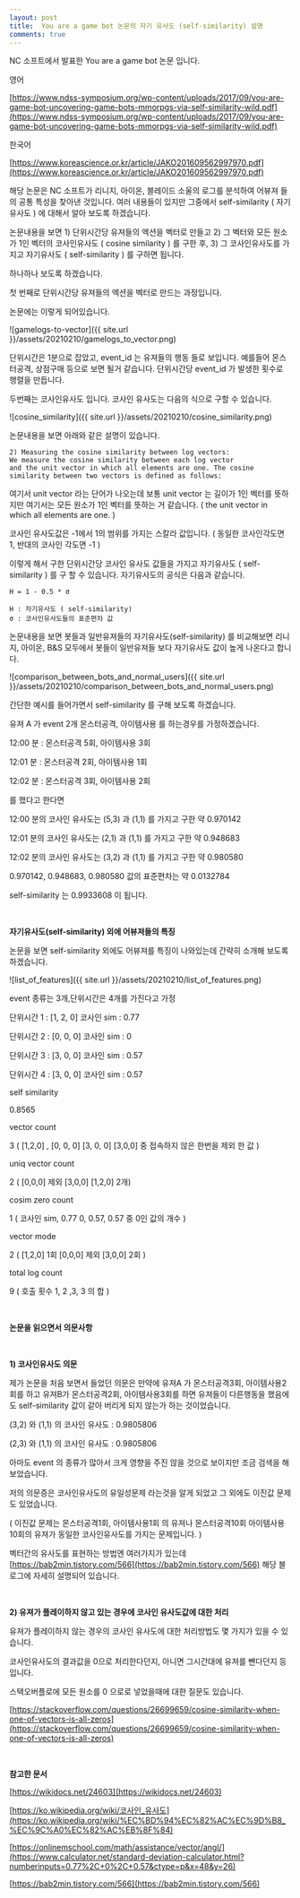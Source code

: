 ```yaml
---
layout: post
title:  You are a game bot 논문의 자기 유사도 (self-similarity) 설명
comments: true
---
```


NC 소프트에서 발표한 You are a game bot 논문 입니다.

영어

[https://www.ndss-symposium.org/wp-content/uploads/2017/09/you-are-game-bot-uncovering-game-bots-mmorpgs-via-self-similarity-wild.pdf](https://www.ndss-symposium.org/wp-content/uploads/2017/09/you-are-game-bot-uncovering-game-bots-mmorpgs-via-self-similarity-wild.pdf)

한국어

[https://www.koreascience.or.kr/article/JAKO201609562997970.pdf](https://www.koreascience.or.kr/article/JAKO201609562997970.pdf)

해당 논문은 NC 소프트가 리니지, 아이온, 블레이드 소울의 로그를 분석하여 어뷰져 들의 공통 특성을 찾아낸 것입니다. 여러 내용들이 있지만 그중에서 self-similarity ( 자기 유사도 ) 에 대해서 알아 보도록 하겠습니다.

논문내용을 보면 1) 단위시간당 유져들의 엑션을 벡터로 만들고 2) 그 벡터와 모든 원소가 1인 벡터의 코사인유사도 ( cosine similarity ) 를 구한 후, 3) 그 코사인유사도를 가지고 자기유사도 ( self-similarity ) 를 구하면 됩니다.

하나하나 보도록 하겠습니다.

첫 번째로 단위시간당 유져들의 엑션을 벡터로 만드는 과정입니다.

논문에는 이렇게 되어있습니다.

![gamelogs-to-vector]({{ site.url }}/assets/20210210/gamelogs_to_vector.png)

단위시간은 1분으로 잡았고, event_id 는 유져들의 행동 들로 보입니다. 예를들어 몬스터공격, 상점구매 등으로 보면 될거 같습니다. 단위시간당 event_id 가 발생한 횟수로 행렬을 만듭니다.

두번째는 코사인유사도 입니다. 코사인 유사도는 다음의 식으로 구할 수 있습니다.

![cosine_similarity]({{ site.url }}/assets/20210210/cosine_similarity.png)

논문내용을 보면 아래와 같은 설명이 있습니다.

```
2) Measuring the cosine similarity between log vectors:
We measure the cosine similarity between each log vector
and the unit vector in which all elements are one. The cosine
similarity between two vectors is defined as follows:
```

여기서 unit vector 라는 단어가 나오는데 보통 unit vector 는 길이가 1인 벡터를 뜻하지만 여기서는 모든 원소가 1인 벡터를 뜻하는 거 같습니다. ( the unit vector in which all elements are one. )

코사인 유사도값은 -1에서 1의 범위를 가지는 스칼라 값입니다. ( 동일한 코사인각도면 1, 반대의 코사인 각도면 -1 )

이렇게 해서 구한 단위시간당 코사인 유사도 값들을 가지고 자기유사도 ( self-similarity ) 를 구 할 수 있습니다. 자기유사도의 공식은 다음과 같습니다.

```
H = 1 - 0.5 * σ

H : 자기유사도 ( self-similarity)
σ : 코사인유사도들의 표준편차 값
```

논문내용을 보면 봇들과 일반유져들의 자기유사도(self-similarity) 를 비교해보면 리니지, 아이온, B&S 모두에서 봇들이 일반유져들 보다 자기유사도 값이 높게 나온다고 합니다.

![comparison_between_bots_and_normal_users]({{ site.url }}/assets/20210210/comparison_between_bots_and_normal_users.png)

간단한 예시를 들어가면서 self-similarity 를 구해 보도록 하겠습니다.

유져 A 가 event 2개 몬스터공격,  아이템사용 를 하는경우를 가정하겠습니다.

12:00 분 : 몬스터공격 5회, 아이템사용 3회

12:01 분 : 몬스터공격 2회, 아이템사용 1회

12:02 분 : 몬스터공격 3회, 아이템사용 2회

를 했다고 한다면

12:00 분의 코사인 유사도는 (5,3) 과 (1,1) 를 가지고 구한 약 0.970142

12:01 분의 코사인 유사도는 (2,1) 과 (1,1) 를 가지고 구한 약 0.948683

12:02 분의 코사인 유사도는 (3,2) 과 (1,1) 를 가지고 구한 약 0.980580

0.970142, 0.948683, 0.980580 값의 표준편차는 약 0.0132784

self-similarity 는 0.9933608 이 됩니다.

<br>

**자기유사도(self-similarity) 외에 어뷰져들의 특징**

논문을 보면 self-similarity 외에도 어뷰져를 특징이 나와있는데 간략히 소개해 보도록 하겠습니다.

![list_of_features]({{ site.url }}/assets/20210210/list_of_features.png)

event 종류는 3개,단위시간은 4개를 가진다고 가정

단위시간 1 : [1, 2, 0] 코사인 sim : 0.77

단위시간 2 : [0, 0, 0] 코사인 sim : 0

단위시간 3 : [3, 0, 0] 코사인 sim : 0.57

단위시간 4 : [3, 0, 0] 코사인 sim : 0.57

self similarity

0.8565

vector count

3  ( [1,2,0] , [0, 0, 0] [3, 0, 0] [3,0,0] 중 접속하지 않은 한번을 제외 한 값 )

uniq vector count

2  ( [0,0,0] 제외 [3,0,0] [1,2,0]  2개)

cosim zero count

1  ( 코사인 sim,  0.77 0, 0.57, 0.57 중 0인 값의 개수 )

vector mode

2 (  [1,2,0] 1회 [0,0,0] 제외 [3,0,0] 2회 )

total log count

9 ( 호출 횟수 1, 2 ,3, 3 의 합 )

<br>

**논문을 읽으면서 의문사항**

<br>

**1) 코사인유사도 의문**

제가 논문을 처음 보면서 들었던 의문은 만약에 유져A 가 몬스터공격3회, 아이템사용2회를 하고 유져B가 몬스터공격2회, 아이템사용3회를 하면 유져들이 다른행동을 했음에도 self-similarity 값이 같아 버리게 되지 않는가 하는 것이었습니다.

(3,2) 와 (1,1) 의 코사인 유사도 : 0.9805806

(2,3) 와 (1,1) 의 코사인 유사도 : 0.9805806

아마도 event 의 종류가 많아서 크게 영향을 주진 않을 것으로 보이지만 조금 검색을 해보았습니다.

저의 의문증은 코사인유사도의 유일성문제 라는것을 알게 되었고 그 외에도 이진값 문제도 있었습니다.

( 이진값 문제는 몬스터공격1회, 아이템사용1회 의 유져나 몬스터공격10회 아이템사용10회의 유져가 동일한 코사인유사도를 가지는 문제입니다. )

벡터간의 유사도를 표현하는 방법엔 여러가지가 있는데  [https://bab2min.tistory.com/566](https://bab2min.tistory.com/566) 해당 블로그에 자세히 설명되어 있습니다.

<br>

**2) 유져가 플레이하지 않고 있는 경우에 코사인 유사도값에 대한 처리**

유져가 플레이하지 않는 경우의 코사인 유사도에 대한 처리방법도 몇 가지가 있을 수 있습니다.

코사인유사도의 결과값을 0으로 처리한다던지, 아니면 그시간대에 유져를 뺀다던지 등입니다.

스택오버플로에 모든 원소를 0 으로로 넣었을때에 대한 질문도 있습니다.

[https://stackoverflow.com/questions/26699659/cosine-similarity-when-one-of-vectors-is-all-zeros](https://stackoverflow.com/questions/26699659/cosine-similarity-when-one-of-vectors-is-all-zeros)

<br>

**참고한 문서**

[https://wikidocs.net/24603](https://wikidocs.net/24603)

[https://ko.wikipedia.org/wiki/코사인_유사도](https://ko.wikipedia.org/wiki/%EC%BD%94%EC%82%AC%EC%9D%B8_%EC%9C%A0%EC%82%AC%EB%8F%84)

[https://onlinemschool.com/math/assistance/vector/angl/](https://www.calculator.net/standard-deviation-calculator.html?numberinputs=0.77%2C+0%2C+0.57&ctype=p&x=48&y=26)

[https://bab2min.tistory.com/566](https://bab2min.tistory.com/566)